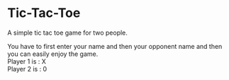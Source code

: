 # Tic-Tac-Toe
A simple tic tac toe game for two people.

You have to first enter your name and then your opponent name and then you can easily enjoy the game.  
Player 1 is : X  
Player 2 is : 0
